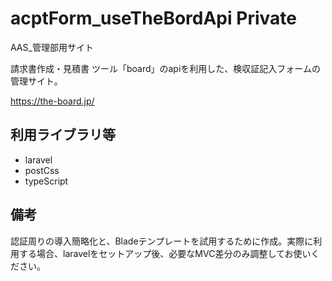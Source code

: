 # acptForm_useTheBordApi Private
AAS_管理部用サイト

請求書作成・見積書 ツール「board」のapiを利用した、検収証記入フォームの管理サイト。

https://the-board.jp/

## 利用ライブラリ等
- laravel
- postCss
- typeScript

## 備考
認証周りの導入簡略化と、Bladeテンプレートを試用するために作成。実際に利用する場合、laravelをセットアップ後、必要なMVC差分のみ調整してお使いください。


